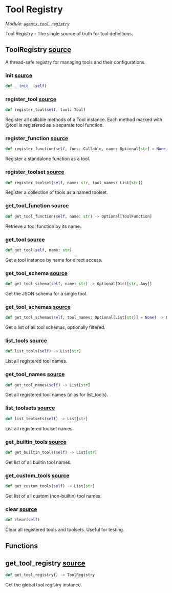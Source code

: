 # Tool Registry

*Module: [`agentx.tool.registry`](https://github.com/dustland/agentx/blob/main/src/agentx/tool/registry.py)*

Tool Registry - The single source of truth for tool definitions.

## ToolRegistry <a href="https://github.com/dustland/agentx/blob/main/src/agentx/tool/registry.py#L14" class="source-link" title="View source code">source</a>

A thread-safe registry for managing tools and their configurations.

### __init__ <a href="https://github.com/dustland/agentx/blob/main/src/agentx/tool/registry.py#L24" class="source-link" title="View source code">source</a>

```python
def __init__(self)
```
### register_tool <a href="https://github.com/dustland/agentx/blob/main/src/agentx/tool/registry.py#L54" class="source-link" title="View source code">source</a>

```python
def register_tool(self, tool: Tool)
```

Register all callable methods of a Tool instance.
Each method marked with @tool is registered as a separate tool function.

### register_function <a href="https://github.com/dustland/agentx/blob/main/src/agentx/tool/registry.py#L64" class="source-link" title="View source code">source</a>

```python
def register_function(self, func: Callable, name: Optional[str] = None)
```

Register a standalone function as a tool.

### register_toolset <a href="https://github.com/dustland/agentx/blob/main/src/agentx/tool/registry.py#L90" class="source-link" title="View source code">source</a>

```python
def register_toolset(self, name: str, tool_names: List[str])
```

Register a collection of tools as a named toolset.

### get_tool_function <a href="https://github.com/dustland/agentx/blob/main/src/agentx/tool/registry.py#L101" class="source-link" title="View source code">source</a>

```python
def get_tool_function(self, name: str) -> Optional[ToolFunction]
```

Retrieve a tool function by its name.

### get_tool <a href="https://github.com/dustland/agentx/blob/main/src/agentx/tool/registry.py#L105" class="source-link" title="View source code">source</a>

```python
def get_tool(self, name: str)
```

Get a tool instance by name for direct access.

### get_tool_schema <a href="https://github.com/dustland/agentx/blob/main/src/agentx/tool/registry.py#L113" class="source-link" title="View source code">source</a>

```python
def get_tool_schema(self, name: str) -> Optional[Dict[str, Any]]
```

Get the JSON schema for a single tool.

### get_tool_schemas <a href="https://github.com/dustland/agentx/blob/main/src/agentx/tool/registry.py#L128" class="source-link" title="View source code">source</a>

```python
def get_tool_schemas(self, tool_names: Optional[List[str]] = None) -> List[Dict[str, Any]]
```

Get a list of all tool schemas, optionally filtered.

### list_tools <a href="https://github.com/dustland/agentx/blob/main/src/agentx/tool/registry.py#L151" class="source-link" title="View source code">source</a>

```python
def list_tools(self) -> List[str]
```

List all registered tool names.

### get_tool_names <a href="https://github.com/dustland/agentx/blob/main/src/agentx/tool/registry.py#L155" class="source-link" title="View source code">source</a>

```python
def get_tool_names(self) -> List[str]
```

Get all registered tool names (alias for list_tools).

### list_toolsets <a href="https://github.com/dustland/agentx/blob/main/src/agentx/tool/registry.py#L159" class="source-link" title="View source code">source</a>

```python
def list_toolsets(self) -> List[str]
```

List all registered toolset names.

### get_builtin_tools <a href="https://github.com/dustland/agentx/blob/main/src/agentx/tool/registry.py#L163" class="source-link" title="View source code">source</a>

```python
def get_builtin_tools(self) -> List[str]
```

Get list of all builtin tool names.

### get_custom_tools <a href="https://github.com/dustland/agentx/blob/main/src/agentx/tool/registry.py#L169" class="source-link" title="View source code">source</a>

```python
def get_custom_tools(self) -> List[str]
```

Get list of all custom (non-builtin) tool names.

### clear <a href="https://github.com/dustland/agentx/blob/main/src/agentx/tool/registry.py#L175" class="source-link" title="View source code">source</a>

```python
def clear(self)
```

Clear all registered tools and toolsets. Useful for testing.

## Functions

## get_tool_registry <a href="https://github.com/dustland/agentx/blob/main/src/agentx/tool/registry.py#L183" class="source-link" title="View source code">source</a>

```python
def get_tool_registry() -> ToolRegistry
```

Get the global tool registry instance.
